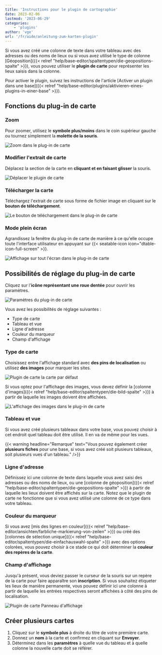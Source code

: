 ```yaml
---
title: 'Instructions pour le plugin de cartographie'
date: 2023-02-06
lastmod: '2023-06-29'
categories:
    - 'plugins'
author: 'vge'
url: '/fr/aide/anleitung-zum-karten-plugin'
---
```


Si vous avez créé une colonne de texte dans votre tableau avec des adresses ou des noms de lieux ou si vous avez utilisé le type de colonne [Géoposition]({{< relref "help/base-editor/spaltentypen/die-geopositions-spalte" >}}), vous pouvez utiliser le **plugin de carte** pour représenter les lieux saisis dans la colonne.

Pour activer le plugin, suivez les instructions de l'article [Activer un plugin dans une base]({{< relref "help/base-editor/plugins/aktivieren-eines-plugins-in-einer-base" >}}).

## Fonctions du plug-in de carte

### Zoom

Pour zoomer, utilisez le **symbole plus/moins** dans le coin supérieur gauche ou tournez simplement la **molette de la souris**.

![Zoom dans le plug-in de carte](images/zoom.png)

### Modifier l'extrait de carte

Déplacez la section de la carte en **cliquant et en faisant glisser** la souris.

![Déplacer le plugin de carte](images/Karten-Plugin.gif)

### Télécharger la carte

Téléchargez l'extrait de carte sous forme de fichier image en cliquant sur le **bouton de téléchargement**.

![Le bouton de téléchargement dans le plug-in de carte](images/download-button.png)

### Mode plein écran

Agrandissez la fenêtre du plug-in de carte de manière à ce qu'elle occupe toute l'interface utilisateur en appuyant sur {{< seatable-icon icon="dtable-icon-full-screen" >}}.

![Affichage sur tout l'écran dans le plug-in de carte](images/ganzer-bildschirm.png)

## Possibilités de réglage du plug-in de carte

Cliquez sur l'**icône représentant une roue dentée** pour ouvrir les paramètres.

![Paramètres du plug-in de carte](images/setting.png)

Vous avez les possibilités de réglage suivantes :

- Type de carte
- Tableau et vue
- Ligne d'adresse
- Couleur du marqueur
- Champ d'affichage

### Type de carte

Choisissez entre l'affichage standard avec **des pins de localisation** ou utilisez **des images** pour marquer les sites.

![Plugin de carte la carte par défaut](images/default-map.png)

Si vous optez pour l'affichage des images, vous devez définir la [colonne d'images]({{< relref "help/base-editor/spaltentypen/die-bild-spalte" >}}) à partir de laquelle les images doivent être affichées.

![L'affichage des images dans le plug-in de carte](images/bildanzeige.png)

### Tableau et vue

Si vous avez créé plusieurs tableaux dans votre base, vous pouvez choisir à cet endroit quel tableau doit être utilisé. Il en va de même pour les vues.

{{< warning  headline="Remarque"  text="Vous pouvez également créer **plusieurs fiches** pour une base, si vous avez créé soit plusieurs tableaux, soit plusieurs vues d'un tableau." />}}

### Ligne d'adresse

Définissez ici une colonne de texte dans laquelle vous avez saisi des adresses ou des noms de lieux, ou une [colonne de géoposition]({{< relref "help/base-editor/spaltentypen/die-geopositions-spalte" >}}) à partir de laquelle les lieux doivent être affichés sur la carte. Notez que le plugin de carte ne fonctionne que si vous avez utilisé une colonne de ce type dans votre tableau.

### Couleur du marqueur

Si vous avez [mis des lignes en couleur]({{< relref "help/base-editor/ansichten/farbliche-markierung-von-zeilen" >}}) ou créé des [colonnes de sélection unique]({{< relref "help/base-editor/spaltentypen/die-einfachauswahl-spalte" >}}) avec des options colorées, vous pouvez choisir à ce stade ce qui doit déterminer la **couleur des repères de la carte**.

### Champ d'affichage

Jusqu'à présent, vous deviez passer le curseur de la souris sur un repère de la carte pour faire apparaître son **inscription**. Si vous souhaitez étiqueter les lieux de manière permanente, vous pouvez définir ici une colonne à partir de laquelle les entrées respectives seront affichées à côté des pins de localisation.

![Plugin de carte Panneau d'affichage](images/anzeigefeld-1.png)

## Créer plusieurs cartes

1. Cliquez sur le **symbole plus** à droite du titre de votre première carte.
2. Donnez un **nom** à la carte et confirmez en cliquant sur **Envoyer**.
3. Déterminez dans les **paramètres** à quelle vue du tableau et à quelle colonne la nouvelle carte doit se référer.
